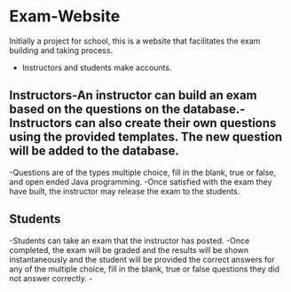 # Exam-Website
Initially a project for school, this is a website that facilitates the exam building and taking process.

* Instructors and students make accounts.

## Instructors-An instructor can build an exam based on the questions on the database.-Instructors can also create their own questions using the provided templates. The new question will be added to the database.
  -Questions are of the types multiple choice, fill in the blank, true or false, and open ended Java programming.
  -Once satisfied with the exam they have built, the instructor may release the exam to the students.
  
## Students
-Students can take an exam that the instructor has posted.
-Once completed, the exam will be graded and the results will be shown instantaneously and the student will be provided the correct answers for any of the multiple choice, fill in the blank, true or false questions they did not answer correctly.
    -
